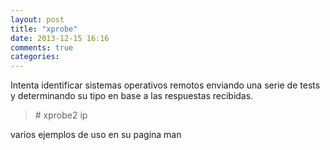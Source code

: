 ```yaml
---
layout: post
title: "xprobe"
date: 2013-12-15 16:16
comments: true
categories: 
---
```

Intenta identificar sistemas operativos remotos enviando una serie de tests y determinando su tipo en base a las respuestas recibidas.

>\# xprobe2 ip

varios ejemplos de uso en su pagina man

